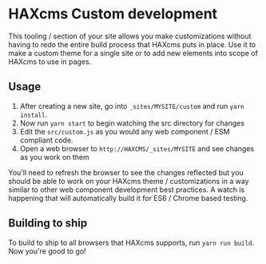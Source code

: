 # HAXcms Custom development

This tooling / section of your site allows you make customizations without having to redo 
the entire build process that HAXcms puts in place. Use it to make a custom theme for a single site 
or to add new elements into scope of HAXcms to use in pages.

## Usage

1. After creating a new site, go into `_sites/MYSITE/custom` and run `yarn install`.
2. Now run `yarn start` to begin watching the src directory for changes
3. Edit the `src/custom.js` as you would any web component / ESM compliant code.
4. Open a web browser to `http://HAXCMS/_sites/MYSITE` and see changes as you work on them

You'll need to refresh the browser to see the changes reflected but you should be able to
work on your HAXcms theme / customizations in a way similar to other web component development
best practices. A watch is happening that will automatically build it for ES6 / Chrome based testing.

## Building to ship

To build to ship to all browsers that HAXcms supports, run `yarn run build`. Now you're good to go!
